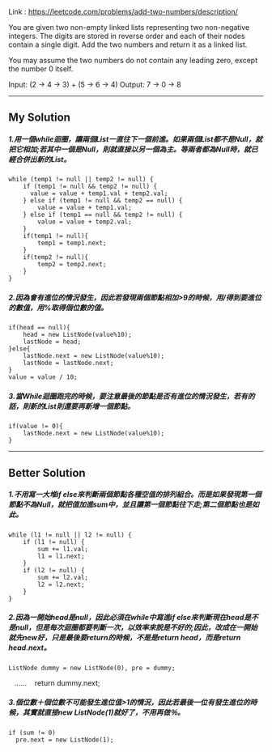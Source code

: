 Link : https://leetcode.com/problems/add-two-numbers/description/

You are given two non-empty linked lists representing two non-negative integers. The digits are stored in reverse order and each of their nodes contain a single digit. Add the two numbers and return it as a linked list.

You may assume the two numbers do not contain any leading zero, except the number 0 itself.

Input: (2 -> 4 -> 3) + (5 -> 6 -> 4)
Output: 7 -> 0 -> 8

------------------------------

## My Solution
##### 1.用一個while迴圈，讓兩個List一直往下一個前進。如果兩個List都不是Null，就把它相加;若其中一個是Null，則就直接以另一個為主。等兩者都為Null時，就已經合併出新的List。
    while (temp1 != null || temp2 != null) {
        if (temp1 != null && temp2 != null) {
          value = value + temp1.val + temp2.val;
        } else if (temp1 != null && temp2 == null) {
            value = value + temp1.val;
        } else if (temp1 == null && temp2 != null) {
            value = value + temp2.val;
        }
        if(temp1 != null){
            temp1 = temp1.next;
        }
        if(temp2 != null){
            temp2 = temp2.next;
        }
    }

##### 2.因為會有進位的情況發生，因此若發現兩個節點相加>9的時候，用/得到要進位的數值，用%取得個位數的值。
    if(head == null){
        head = new ListNode(value%10);
        lastNode = head;
    }else{
        lastNode.next = new ListNode(value%10);
        lastNode = lastNode.next;
    }
    value = value / 10;
##### 3.當While迴圈跑完的時候，要注意最後的節點是否有進位的情況發生，若有的話，則新的List則還要再新增一個節點。
    if(value != 0){
        lastNode.next = new ListNode(value%10);
    }

------------------------------

## Better Solution
##### 1.不用寫一大堆if else來判斷兩個節點各種空值的排列組合。而是如果發現第一個節點不為Null，就把值加進sum中，並且讓第一個節點往下走;第二個節點也是如此。
    while (l1 != null || l2 != null) {
        if (l1 != null) {
            sum += l1.val;
            l1 = l1.next;
        }
        if (l2 != null) {
            sum += l2.val;
            l2 = l2.next;
        }
    }
    
##### 2.因為一開始head是null，因此必須在while中寫進if else來判斷現在head是不是null，但是每次迴圈都要判斷一次，以效率來說是不好的;因此，改成在一開始就先new好，只是最後要return的時候，不是是return head，而是return head.next。
    ListNode dummy = new ListNode(0), pre = dummy;
    ......
    return dummy.next;

##### 3.個位數＋個位數不可能發生進位值>1的情況，因此若最後一位有發生進位的時候，其實就直接new ListNode(1)就好了，不用再做％。
    if (sum != 0)
      pre.next = new ListNode(1);



